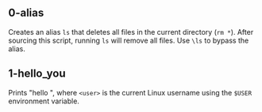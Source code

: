 ## 0-alias

Creates an alias `ls` that deletes all files in the current directory (`rm *`). After sourcing this script, running `ls` will remove all files. Use `\ls` to bypass the alias.

## 1-hello_you

Prints "hello <user>", where `<user>` is the current Linux username using the `$USER` environment variable.
